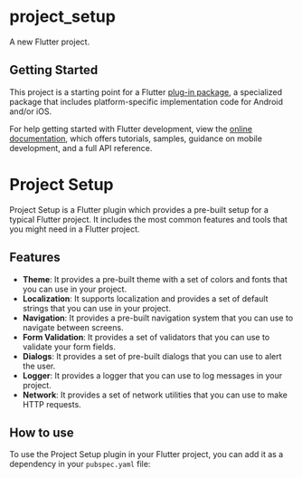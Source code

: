 # project_setup

A new Flutter project.

## Getting Started

This project is a starting point for a Flutter
[plug-in package](https://flutter.dev/to/develop-plugins),
a specialized package that includes platform-specific implementation code for
Android and/or iOS.

For help getting started with Flutter development, view the
[online documentation](https://docs.flutter.dev), which offers tutorials,
samples, guidance on mobile development, and a full API reference.

# Project Setup

Project Setup is a Flutter plugin which provides a pre-built setup for a typical Flutter project. It includes the most common features and tools that you might need in a Flutter project.

## Features

- **Theme**: It provides a pre-built theme with a set of colors and fonts that you can use in your project.
- **Localization**: It supports localization and provides a set of default strings that you can use in your project.
- **Navigation**: It provides a pre-built navigation system that you can use to navigate between screens.
- **Form Validation**: It provides a set of validators that you can use to validate your form fields.
- **Dialogs**: It provides a set of pre-built dialogs that you can use to alert the user.
- **Logger**: It provides a logger that you can use to log messages in your project.
- **Network**: It provides a set of network utilities that you can use to make HTTP requests.

## How to use

To use the Project Setup plugin in your Flutter project, you can add it as a dependency in your `pubspec.yaml` file: